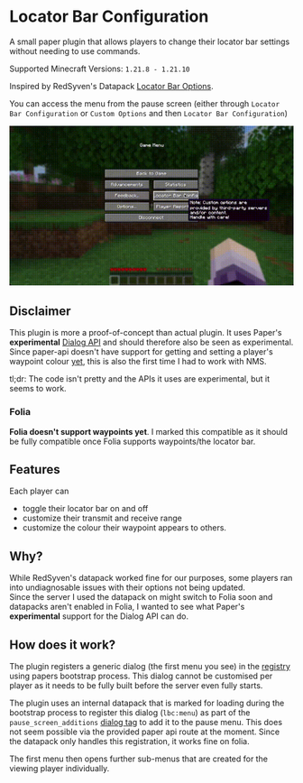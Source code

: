 # Locator Bar Configuration

A small paper plugin that allows players to change their locator bar settings without needing to use commands.

Supported Minecraft Versions: `1.21.8 - 1.21.10`

Inspired by RedSyven's Datapack [Locator Bar Options](https://modrinth.com/datapack/locator-bar-options).

You can access the menu from the pause screen (either through `Locator Bar Configuration` or `Custom Options` and then `Locator Bar Configuration`)

![usage-gif](/media/usage.gif)

## Disclaimer
This plugin is more a proof-of-concept than actual plugin. It uses Paper's **experimental** [Dialog API](https://docs.papermc.io/paper/dev/dialogs/) and should therefore also be seen as experimental.
Since paper-api doesn't have support for getting and setting a player's waypoint colour [yet](https://github.com/PaperMC/Paper/issues/12961), this is also the first time I had to work with NMS.

tl;dr: The code isn't pretty and the APIs it uses are experimental, but it seems to work.

### Folia
**Folia doesn't support waypoints yet**. I marked this compatible as it should be fully compatible once Folia supports waypoints/the locator bar.

## Features
Each player can
- toggle their locator bar on and off 
- customize their transmit and receive range
- customize the colour their waypoint appears to others.

## Why?
While RedSyven's datapack worked fine for our purposes, some players ran into undiagnosable issues with their options not being updated.  
Since the server I used the datapack on might switch to Folia soon and datapacks aren't enabled in Folia, I wanted to see
what Paper's **experimental** support for the Dialog API can do.

## How does it work?
The plugin registers a generic dialog (the first menu you see) in the [registry](https://docs.papermc.io/paper/dev/command-api/arguments/registry/#_top) using papers bootstrap process.
This dialog cannot be customised per player as it needs to be fully built before the server even fully starts.

The plugin uses an internal datapack that is marked for loading during the bootstrap process to register this dialog (`lbc:menu`) as part of the `pause_screen_additions` [dialog tag](https://minecraft.wiki/w/Dialog_tag_(Java_Edition)) to add it to the pause menu.
This does not seem possible via the provided paper api route at the moment. Since the datapack only handles this registration, it works fine on folia.

The first menu then opens further sub-menus that are created for the viewing player individually.